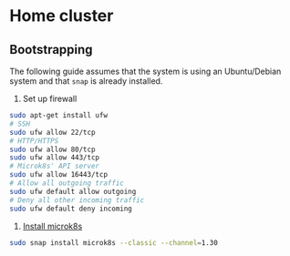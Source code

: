 # Home cluster

## Bootstrapping

The following guide assumes that the system is using an Ubuntu/Debian system and that `snap` is already installed.

1. Set up firewall

```bash
sudo apt-get install ufw
# SSH
sudo ufw allow 22/tcp
# HTTP/HTTPS
sudo ufw allow 80/tcp
sudo ufw allow 443/tcp
# Microk8s' API server
sudo ufw allow 16443/tcp
# Allow all outgoing traffic
sudo ufw default allow outgoing
# Deny all other incoming traffic
sudo ufw default deny incoming
```

1. [Install microk8s](https://microk8s.io/docs/getting-started)

```bash
sudo snap install microk8s --classic --channel=1.30
```

